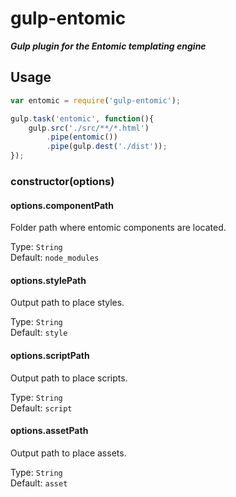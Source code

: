 ﻿# gulp-entomic
***Gulp plugin for the Entomic templating engine***

## Usage

```js
var entomic = require('gulp-entomic');

gulp.task('entomic', function(){
	gulp.src('./src/**/*.html')
		.pipe(entomic())
		.pipe(gulp.dest('./dist'));
});
```

### constructor(options)

#### options.componentPath

Folder path where entomic components are located.

Type: `String`  
Default: `node_modules`  

#### options.stylePath

Output path to place styles.

Type: `String`  
Default: `style`  

#### options.scriptPath

Output path to place scripts.

Type: `String`  
Default: `script`  

#### options.assetPath

Output path to place assets.

Type: `String`  
Default: `asset`  